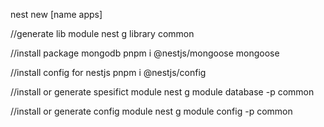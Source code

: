 nest new [name apps]

//generate lib module
nest g library common

//install package mongodb
pnpm i @nestjs/mongoose mongoose

//install config for nestjs
pnpm i @nestjs/config

//install or generate spesifict module
nest g module database -p common

//install or generate config module
nest g module config -p common